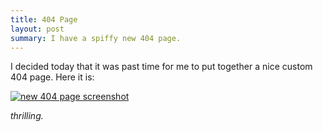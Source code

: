 ```yaml
---
title: 404 Page
layout: post
summary: I have a spiffy new 404 page.
---
```


I decided today that it was past time for me to put together a nice custom 404 page. Here it is:

<a href="/404/"><img src="/images/new-404/404.png" alt="new 404 page screenshot" /></a>

*thrilling.*